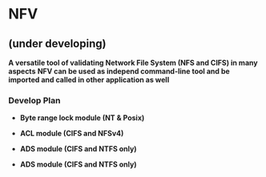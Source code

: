 # NFV 
## (under developing)
__A versatile tool of validating Network File System (NFS and CIFS) in many aspects__
__NFV can be used as independ command-line tool and be imported and called in other application as well__

### Develop Plan
- __Byte range lock module (NT & Posix)__

- __ACL module (CIFS and NFSv4)__

- __ADS module (CIFS and NTFS only)__

- __ADS module (CIFS and NTFS only)__

